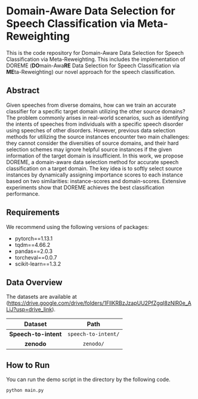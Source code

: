 # Domain-Aware Data Selection for Speech Classification via Meta-Reweighting

This is the code repository for Domain-Aware Data Selection for Speech Classification via Meta-Reweighting.
This includes the implementation of DOREME (**DO**main-Awa**RE** Data Selection for Speech Classification via **ME**ta-Reweighting)
our novel approach for the speech classification.

## Abstract
Given speeches from diverse domains, how can we train an accurate classifier for a specific target domain utilizing the other source domains? The problem commonly arises in real-world
 scenarios, such as identifying the intents of speeches from individuals with a specific speech disorder using speeches of other
 disorders. However, previous data selection methods for utilizing the source instances encounter two main challenges: they
 cannot consider the diversities of source domains, and their hard selection schemes may ignore helpful source instances if the  given information of the target domain is insufficient. In this
 work, we propose DOREME, a domain-aware data selection method for accurate speech classification on a target domain. The key idea is to softly select source instances by dynamically assigning importance scores to each instance based on two
 similarities: instance-scores and domain-scores. Extensive experiments show that DOREME achieves the best classification performance.
## Requirements

We recommend using the following versions of packages:
 - pytorch==1.13.1
 - tqdm==4.66.2
 - pandas==2.0.3
 - torcheval==0.0.7
 - scikit-learn==1.3.2

## Data Overview
The datasets are available at (https://drive.google.com/drive/folders/1FlIKRBzJzapUU2PfZgqI8zNlR0e_ALiJ?usp=drive_link).

|        **Dataset**        |                  **Path**                   | 
|:-------------------------:|:-------------------------------------------:| 
|       **Speech-to-intent**        |           `speech-to-intent/`           | 
|       **zenodo**        |           `zenodo/`           | 

## How to Run
You can run the demo script in the directory by the following code.
```
python main.py
```
